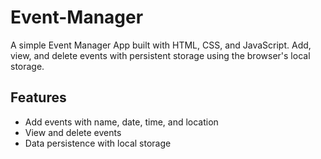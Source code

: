 # Event-Manager

A simple Event Manager App built with HTML, CSS, and JavaScript. Add, view, and delete events with persistent storage using the browser's local storage.

## Features

- Add events with name, date, time, and location
- View and delete events
- Data persistence with local storage
